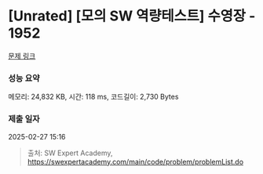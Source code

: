 # [Unrated] [모의 SW 역량테스트] 수영장 - 1952 

[문제 링크](https://swexpertacademy.com/main/code/problem/problemDetail.do?contestProbId=AV5PpFQaAQMDFAUq) 

### 성능 요약

메모리: 24,832 KB, 시간: 118 ms, 코드길이: 2,730 Bytes

### 제출 일자

2025-02-27 15:16



> 출처: SW Expert Academy, https://swexpertacademy.com/main/code/problem/problemList.do